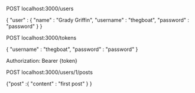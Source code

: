 
POST localhost:3000/users

{
  "user" : {
    "name" : "Grady Griffin",
    "username" : "thegboat",
    "password" : "password"
  }
}


POST localhost:3000/tokens

{
"username" : "thegboat",
"password" : "password"
}

Authorization: Bearer {token}

POST localhost:3000/users/1/posts

{"post" :{
"content" : "first post"
}
}
